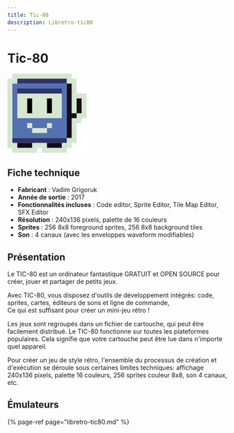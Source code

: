 ```yaml
---
title: Tic-80
description: Libretro-tic80
---
```


# Tic-80

![](./tic-80/image%20%28126%29.png)

## Fiche technique

* **Fabricant** : Vadim Grigoruk
* **Année de sortie** : 2017
* **Fonctionnalités incluses** : Code editor, Sprite Editor, Tile Map Editor, SFX Editor
* **Résolution** : 240x136 pixels, palette de 16 couleurs
* **Sprites** : 256 8x8 foreground sprites, 256 8x8 background tiles
* **Son** : 4 canaux \(avec les enveloppes waveform modifiables\)

## Présentation

Le TIC-80 est un ordinateur fantastique GRATUIT et OPEN SOURCE pour créer, jouer et partager de petits jeux.

Avec TIC-80, vous disposez d'outils de développement intégrés: code, sprites, cartes, éditeurs de sons et ligne de commande,  
Ce qui est suffisant pour créer un mini-jeu rétro !

Les jeux sont regroupés dans un fichier de cartouche, qui peut être facilement distribué. Le TIC-80 fonctionne sur toutes les plateformes populaires. Cela signifie que votre cartouche peut être lue dans n'importe quel appareil.

Pour créer un jeu de style rétro, l'ensemble du processus de création et d'exécution se déroule sous certaines limites techniques: affichage 240x136 pixels, palette 16 couleurs, 256 sprites couleur 8x8, son 4 canaux, etc.

## Émulateurs

{% page-ref page="libretro-tic80.md" %}



